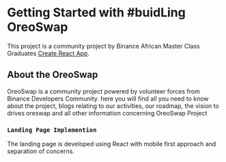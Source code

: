 # Getting Started with #buidLing OreoSwap

This project is a community project by Binance African Master Class Graduates [Create React App](https://github.com/facebook/create-react-app).

## About the OreoSwap

OreoSwap is a community project powered by volunteer forces from Binance Developers Community. here you will find all you need to know about the project, blogs relating to our activities, our roadmap, the vision to drives oreswap and all other information concerning OreoSwap Project

### `Landing Page Implemention`

The landing page is developed using React with mobile first approach and separation of concerns.


